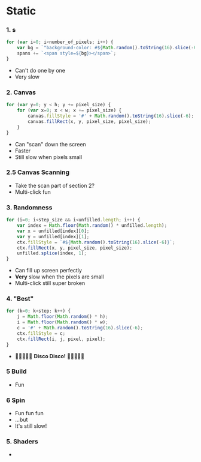 # Static

### 1. <span>s

```javascript
for (var i=0; i<number_of_pixels; i++) {
    var bg = `"background-color: #${Math.random().toString(16).slice(-6)};"`;
    spans += `<span style=${bg}></span>`;
}
```

- Can't do one by one
- Very slow

### 2. Canvas

```javascript
for (var y=0; y < h; y += pixel_size) {
    for (var x=0; x < w; x += pixel_size) {
        canvas.fillStyle = '#' + Math.random().toString(16).slice(-6);
        canvas.fillRect(x, y, pixel_size, pixel_size);
    }
}
```

- Can "scan" down the screen
- Faster
- Still slow when pixels small

### 2.5 Canvas Scanning

- Take the scan part of section 2?
- Multi-click fun

### 3. Randomness

```javascript
for (i=0; i<step_size && i<unfilled.length; i++) {
    var index = Math.floor(Math.random() * unfilled.length);
    var x = unfilled[index][0];
    var y = unfilled[index][1];
    ctx.fillStyle = `#${Math.random().toString(16).slice(-6)}`;
    ctx.fillRect(x, y, pixel_size, pixel_size);
    unfilled.splice(index, 1);
}
```

- Can fill up screen perfectly
- **Very** slow when the pixels are small
- Multi-click still super broken

### 4. "Best"

```javascript
for (k=0; k<step; k++) {
    j = Math.floor(Math.random() * h);
    i = Math.floor(Math.random() * w);
    c = '#' + Math.random().toString(16).slice(-6);
    ctx.fillStyle = c;
    ctx.fillRect(i, j, pixel, pixel);
}
```

- 🕺🥳🎊🎉🎈 **Disco Disco!** 🕺🥳🎊🎉🎈

### 5 Build

- Fun

### 6 Spin

- Fun fun fun
- ...but
- It's still slow!

### 5. Shaders

- 



